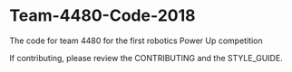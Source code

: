 # Team-4480-Code-2018
The code for team 4480 for the first robotics Power Up competition

If contributing, please review the CONTRIBUTING and the STYLE_GUIDE.

